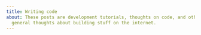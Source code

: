```yaml
---
title: Writing code
about: These posts are development tutorials, thoughts on code, and other
  general thoughts about building stuff on the internet.
---
```

